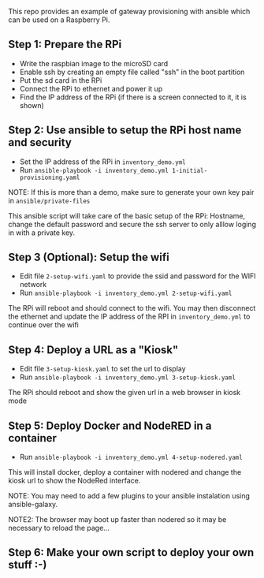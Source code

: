 This repo provides an example of gateway provisioning with ansible which can be used on a Raspberry Pi.


## Step 1: Prepare the RPi
* Write the raspbian image to the microSD card
* Enable ssh by creating an empty file called "ssh" in the boot partition
* Put the sd card in the RPi
* Connect the RPi to ethernet and power it up
* Find the IP address of the RPi (if there is a screen connected to it, it is shown)

## Step 2: Use ansible to setup the RPi host name and security
* Set the IP address of the RPi in `inventory_demo.yml` 
* Run `ansible-playbook -i inventory_demo.yml 1-initial-provisioning.yaml`

NOTE: If this is more than a demo, make sure to generate your own key pair in `ansible/private-files`

This ansible script will take care of the basic setup of the RPi: Hostname, change the default password and secure the ssh server to only alllow loging in with a private key.

## Step 3 (Optional): Setup the wifi
* Edit file `2-setup-wifi.yaml` to provide the ssid and password for the WIFI network
* Run `ansible-playbook -i inventory_demo.yml 2-setup-wifi.yaml`

The RPi will reboot and should connect to the wifi. You may then disconnect the ethernet and update the IP address of the RPI in `inventory_demo.yml` to continue over the wifi

## Step 4: Deploy a URL as a "Kiosk"
* Edit file `3-setup-kiosk.yaml` to set the url to display
* Run `ansible-playbook -i inventory_demo.yml 3-setup-kiosk.yaml`

The RPi should reboot and show the given url in a web browser in kiosk mode

## Step 5: Deploy Docker and NodeRED in a container
* Run `ansible-playbook -i inventory_demo.yml 4-setup-nodered.yaml`

This will install docker, deploy a container with nodered and change the kiosk url to show the NodeRed interface.

NOTE: You may need to add a few plugins to your ansible instalation using ansible-galaxy.

NOTE2: The browser may boot up faster than nodered so it may be necessary to reload the page...

## Step 6: Make your own script to deploy your own stuff :-)
